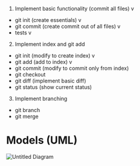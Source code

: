 1) Implement basic functionality (commit all files) v

- git init (create essentials) v
- git commit (create commit out of all files) v 
- tests v 

2) Implement index and git add

- git init (modify to create index) v
- git add (add to index) v
- git commit (modify to commit only from index)
- git checkout
- git diff (implement basic diff)
- git status (show current status)

3) Implement branching

- git branch
- git merge


# Models (UML)
![Untitled Diagram](https://user-images.githubusercontent.com/26677794/140615411-76b97249-ccbd-410f-a5cb-f67303bd083b.jpg)
